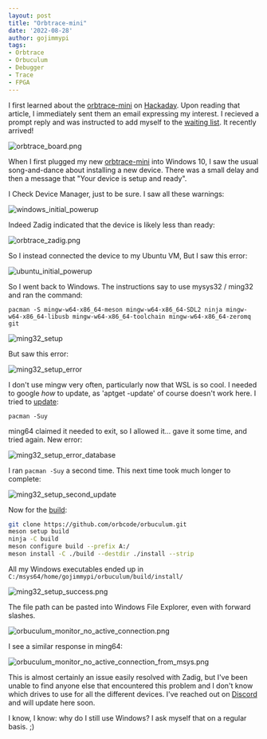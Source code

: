 ```yaml
---
layout: post
title: "Orbtrace-mini"
date: '2022-08-28'
author: gojimmypi
tags:
- Orbtrace
- Orbuculum 
- Debugger
- Trace
- FPGA
---
```


I first learned about the [orbtrace-mini](https://orbcode.org/orbtrace-mini/) 
on [Hackaday](https://hackaday.com/2022/07/26/orbtrace-effort-open-tool-for-professional-debugging/). 
Upon reading that article, I immediately sent them an email expressing my interest. I recieved a 
prompt reply and was instructed to add myself to the [waiting list](https://github.com/orbcode/orbtrace/issues/11).
It recently arrived!

![orbtrace_board.png](../images/orbcode/orbtrace_board.png)

When I first plugged my new [orbtrace-mini](https://orbcode.org/orbtrace-mini/) into Windows 10, 
I saw the usual song-and-dance about installing a new device.
There was a small delay and then a message that "Your device is setup and ready". 

I Check Device Manager, just to be sure. I saw all these warnings:

![windows_initial_powerup](../images/orbcode/windows_initial_powerup.png)

Indeed Zadig indicated that the device is likely less than ready:

![orbtrace_zadig.png](../images/orbcode/orbtrace_zadig.png)


So I instead connected the device to my Ubuntu VM, But I saw this error:

![ubuntu_initial_powerup](../images/orbcode/ubuntu_initial_powerup.png)

So I went back to Windows. The instructions say to use mysys32 / ming32 and ran the command:

```
pacman -S mingw-w64-x86_64-meson mingw-w64-x86_64-SDL2 ninja mingw-w64-x86_64-libusb mingw-w64-x86_64-toolchain mingw-w64-x86_64-zeromq git
```

![ming32_setup](../images/orbcode/ming32_setup.png)

But saw this error:

![ming32_setup_error](../images/orbcode/ming32_setup_error.png)

I don't use mingw very often, particularly now that WSL is so cool. I needed to google _how_ to update, as 'aptget -update' of course doesn't work here. 
I tried to [update](https://www.msys2.org/docs/updating/):

```
pacman -Suy
```

ming64 claimed it needed to exit, so I allowed it... gave it some time, and tried again. New error:

![ming32_setup_error_database](../images/orbcode/ming32_setup_error_database.png)

I ran `pacman -Suy` a second time. This next time took much longer to complete:

![ming32_setup_second_update](../images/orbcode/ming32_setup_second_update.png)


Now for the [build](https://github.com/orbcode/orbuculum#build):

```bash
git clone https://github.com/orbcode/orbuculum.git
meson setup build
ninja -C build
meson configure build --prefix A:/
meson install -C ./build --destdir ./install --strip
```

All my Windows executables ended up in `C:/msys64/home/gojimmypi/orbuculum/build/install/`

![ming32_setup_success.png](../images/orbcode/ming32_setup_success.png)

The file path can be pasted into Windows File Explorer, even with forward slashes.

![orbuculum_monitor_no_active_connection.png](../images/orbcode/orbuculum_monitor_no_active_connection.png)

I see a similar response in ming64:

![orbuculum_monitor_no_active_connection_from_msys.png](../images/orbcode/orbuculum_monitor_no_active_connection_from_msys.png)

This is almost certainly an issue easily resolved with Zadig, but I've been unable to find anyone else that encountered this
problem and I don't know which drives to use for all the different devices. I've reached out on [Discord](https://discord.gg/P7FYThy) 
and will update here soon.

I know, I know: why do I still use Windows? I ask myself that on a regular basis. ;)
